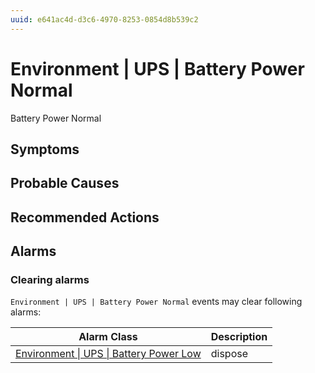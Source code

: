 ```yaml
---
uuid: e641ac4d-d3c6-4970-8253-0854d8b539c2
---
```

# Environment | UPS | Battery Power Normal

Battery Power Normal

## Symptoms

## Probable Causes

## Recommended Actions

## Alarms

### Clearing alarms

`Environment | UPS | Battery Power Normal` events may clear following alarms:

| Alarm Class                                                                                                      | Description |
| ---------------------------------------------------------------------------------------------------------------- | ----------- |
| [Environment \| UPS \| Battery Power Low](../../../alarm-classes-reference/environment/ups/battery-power-low.md) | dispose     |
